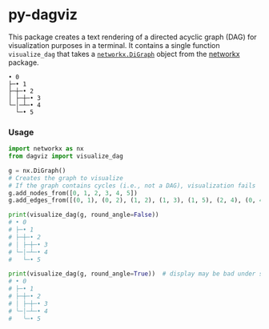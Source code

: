 # py-dagviz
This package creates a text rendering of a directed acyclic graph (DAG) for visualization purposes in a terminal.
It contains a single function `visualize_dag` that takes a [`networkx.DiGraph`](https://networkx.org/documentation/stable/reference/classes/digraph.html) object from the [networkx](https://networkx.org/) package.
```
• 0
├─• 1
├─┼─• 2
│ ├─┼─• 3
└─│─┴─• 4
  └─• 5
```

### Usage
```python
import networkx as nx
from dagviz import visualize_dag

g = nx.DiGraph()
# Creates the graph to visualize
# If the graph contains cycles (i.e., not a DAG), visualization fails
g.add_nodes_from([0, 1, 2, 3, 4, 5])
g.add_edges_from([(0, 1), (0, 2), (1, 2), (1, 3), (1, 5), (2, 4), (0, 4), (2, 3)])

print(visualize_dag(g, round_angle=False))
# • 0
# ├─• 1
# ├─┼─• 2
# │ ├─┼─• 3
# └─│─┴─• 4
#   └─• 5

print(visualize_dag(g, round_angle=True))  # display may be bad under some terminal fonts
# • 0
# ├─• 1
# ├─┼─• 2
# │ ├─┼─• 3
# ╰─│─┴─• 4
#   ╰─• 5
```
